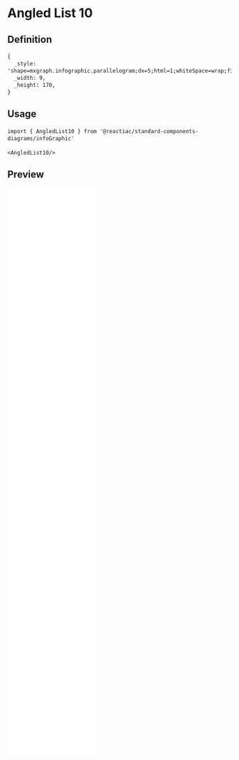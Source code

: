 # Angled List 10

## Definition

```
{
  _style: 'shape=mxgraph.infographic.parallelogram;dx=5;html=1;whiteSpace=wrap;fillColor=#61C6CE;strokeColor=none;shadow=0;fontSize=17;fontColor=#FFFFFF;align=left;spacingLeft=10;fontStyle=1;',
  _width: 9,
  _height: 170,
}
```

## Usage

```
import { AngledList10 } from '@reactiac/standard-components-diagrams/infoGraphic'

<AngledList10/>
```

## Preview

<img src="./angled-list-10.png" width="200"/>
